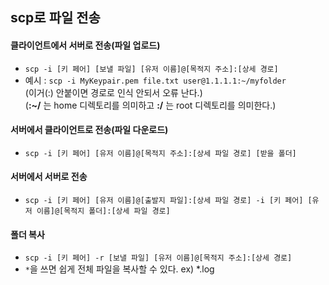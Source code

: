 ## scp로 파일 전송
#### 클라이언트에서 서버로 전송(파일 업로드)
* `scp -i [키 페어] [보낼 파일] [유저 이름]@[목적지 주소]:[상세 경로]`  
* 예시 : `scp -i MyKeypair.pem file.txt user@1.1.1.1:~/myfolder`  
  (이거(:) 안붙이면 경로로 인식 안되서 오류 난다.)  
  (**:~/** 는 home 디렉토리를 의미하고 **:/** 는 root 디렉토리를 의미한다.)
#### 서버에서 클라이언트로 전송(파일 다운로드)
* `scp -i [키 페어] [유저 이름]@[목적지 주소]:[상세 파일 경로] [받을 폴더]`
#### 서버에서 서버로 전송
* `scp -i [키 페어] [유저 이름]@[출발지 파일]:[상세 파일 경로] -i [키 페어] [유저 이름]@[목적지 폴더]:[상세 파일 경로]`
#### 폴더 복사
* `scp -i [키 페어] -r [보낼 파일] [유저 이름]@[목적지 주소]:[상세 경로]`  
* `*`을 쓰면 쉽게 전체 파일을 복사할 수 있다. ex) *.log 
